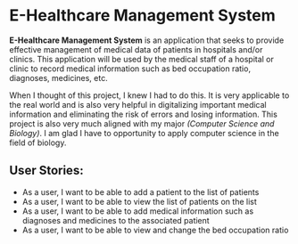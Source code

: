 # E-Healthcare Management System

**E-Healthcare Management System** is an application that seeks to provide effective management of medical data of 
patients in hospitals and/or clinics. This application will be used by the medical staff of a hospital or clinic to 
record medical information such as bed occupation ratio, diagnoses, medicines, etc.

When I thought of this project, I knew I had to do this. It is very applicable to the real world and is also very 
helpful in digitalizing important medical information and eliminating the risk of errors and losing information. 
This project is also very much aligned with my major *(Computer Science and Biology)*. I am glad I have to opportunity
to apply computer science in the field of biology.

## User Stories:

- As a user, I want to be able to add a patient to the list of patients
- As a user, I want to be able to view the list of patients on the list
- As a user, I want to be able to add medical information such as diagnoses and medicines to the associated patient
- As a user, I want to be able to view and change the bed occupation ratio